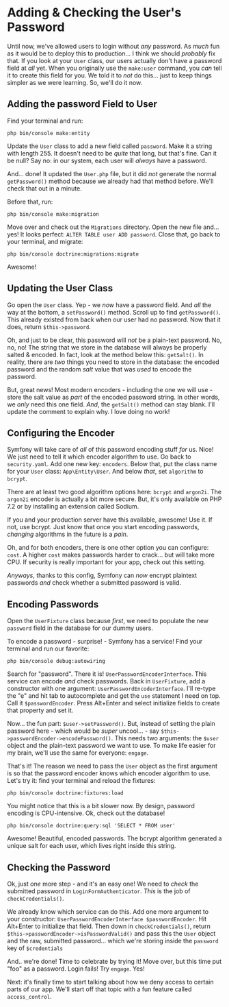# Adding & Checking the User's Password

Until now, we've allowed users to login without *any* password. As *much* fun as
it would be to deploy this to production... I think we should *probably* fix that.
If you look at your `User` class, our users actually don't have a password field
at *all* yet. When you originally use the `make:user` command, you *can* tell it
to create this field for you. We told it to *not* do this... just to keep things
simpler as we were learning. So, we'll do it now.

## Adding the password Field to User

Find your terminal and run:

```terminal
php bin/console make:entity
```

Update the `User` class to add a new field called `password`. Make it a string
with length 255. It doesn't need to be *quite* that long, but that's fine. Can
it be null? Say no: in our system, each user will *always* have a password.

And... done! It updated the `User.php` file, but it did *not* generate the normal
`getPassword()` method because we already had that method before. We'll check that
out in a minute.

Before that, run:

```terminal
php bin/console make:migration
```

Move over and check out the `Migrations` directory. Open the new file and... yes!
It looks perfect: `ALTER TABLE user ADD password`. Close that, go back to your
terminal, and migrate:

```terminal
php bin/console doctrine:migrations:migrate
```

Awesome!

## Updating the User Class

Go open the `User` class. Yep - we *now* have a password field. And *all* the way
at the bottom, a `setPassword()` method. Scroll up to find `getPassword()`. This
already existed from back when our user had no password. Now that it does, return
`$this->password`.

Oh, and just to be clear, this password will *not* be a plain-text password. No,
no, no! The string that we store in the database will always be properly salted
& encoded. In fact, look at the method below this: `getSalt()`. In reality, there
are *two* things you need to store in the database: the encoded password and the
random *salt* value that was *used* to encode the password.

But, great news! Most modern encoders - including the one we will use - store the
salt value as *part* of the encoded password string. In other words, we *only* need
this one field. *And*, the `getSalt()` method can stay blank. I'll update the
comment to explain why. I love doing no work!

## Configuring the Encoder

Symfony will take care of *all* of this password encoding stuff *for* us. Nice!
We just need to tell it which encoder algorithm to use. Go back to `security.yaml`.
Add one new key: `encoders`. Below that, put the class name for your `User` class:
`App\Entity\User`. And below *that*, set `algorithm` to `bcrypt`.

There are at least two good algorithm options here: `bcrypt` and `argon2i`. The
`argon2i` encoder is actually a bit more secure. But, it's only available on PHP 7.2
or by installing an extension called Sodium. 

If you and your production server have this available, awesome! Use it. If not, use
bcrypt. Just know that once you start encoding passwords, *changing* algorithms in
the future is a *pain*.

Oh, and for both encoders, there is one other option you can configure: `cost`.
A higher `cost` makes passwords harder to crack... but will take more CPU. If
security is really important for your app, check out this setting.

*Anyways*, thanks to this config, Symfony can *now* encrypt plaintext passwords
*and* check whether a submitted password is valid.

## Encoding Passwords

Open the `UserFixture` class because *first*, we need to populate the new `password`
field in the database for our dummy users.

To encode a password - surprise! - Symfony has a service! Find your terminal and
run our favorite:

```terminal
php bin/console debug:autowiring
```

Search for "password". There it is! `UserPasswordEncoderInterface`. This service
can encode *and* check passwords. Back in `UserFixture`, add a constructor with one
argument: `UserPasswordEncoderInterface`. I'll re-type the "e" and hit tab to
autocomplete and get the `use` statement I need on top. Call it `$passwordEncoder`.
Press Alt+Enter and select initialize fields to create that property and set it.

Now... the fun part: `$user->setPassword()`. But, instead of setting the plain password
here - which would be *super* uncool... - say `$this->passwordEncoder->encodePassword()`.
This needs two arguments: the `$user` object and the plain-text password we want
to use. To make life easier for my brain, we'll use the same for everyone: `engage`.

That's it! The reason we need to pass the `User` object as the first argument is
so that the password encoder knows which encoder algorithm to use. Let's try it:
find your terminal and reload the fixtures:

```terminal
php bin/console doctrine:fixtures:load
```

You might notice that this is a bit slower now. By design, password encoding is
CPU-intensive. Ok, check out the database!

```terminal
php bin/console doctrine:query:sql 'SELECT * FROM user'
```

Awesome! Beautiful, encoded passwords. The bcrypt algorithm generated a unique
salt for each user, which lives right inside this string.

## Checking the Password

Ok, just *one* more step - and it's an easy one! We need to *check* the submitted
password in `LoginFormAuthenticator`. *This* is the job of `checkCredentials()`.

We already know which service can do this. Add one more argument to your constructor:
`UserPasswordEncoderInterface $passwordEncoder`. Hit Alt+Enter to initialize that
field. Then down in `checkCredentials()`, return
`$this->passwordEncoder->isPasswordValid()` and pass this the `User` object and the
raw, submitted password... which we're storing inside the `password` key of
`$credentials`

And.. we're done! Time to celebrate by trying it! Move over, but this time put "foo"
as a password. Login fails! Try `engage`. Yes!

Next: it's finally time to start talking about how we deny access to certain parts
of our app. We'll start off that topic with a fun feature called `access_control`.
